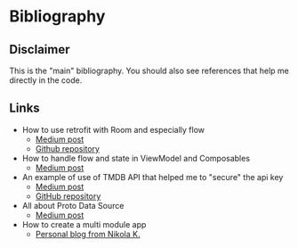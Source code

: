 # Bibliography

## Disclaimer
This is the "main" bibliography. You should also see references that help me directly in the code. 

## Links
* How to use retrofit with Room and especially flow
  * [Medium post](https://narendrasinhdodiya.medium.com/android-architecture-mvvm-with-coroutines-retrofit-hilt-kotlin-flow-room-48e67ca3b2c8)
  * [Github repository](https://github.com/devnarendra08/DemoTMDB)
* How to handle flow and state in ViewModel and Composables
  * [Medium post](https://proandroiddev.com/better-handling-states-between-viewmodel-and-composable-7ca14af379cb)
* An example of use of TMDB API that helped me to "secure" the api key
  * [Medium post](https://skydoves.medium.com/android-mvvm-architecture-components-using-the-movie-database-api-8fbab128d7)
  * [GitHub repository](https://github.com/skydoves/TheMovies)
* All about Proto Data Source
  * [Medium post](https://medium.com/androiddevelopers/all-about-proto-datastore-1b1af6cd2879)
* How to create a multi module app
  * [Personal blog from Nikola K.](https://cinnamon.agency/blog/post/multi_module_apps_with_kotlin_and_dagger) 
